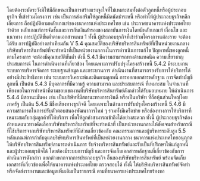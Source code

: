 โดยต้องระมัดระวังมิให้มีลักษณะเป็นการสร้างแรงจูงใจที่ไม่เหมาะสมทั้งต่อตัวลูกหนี้หรือผู้ประกอบธุรกิจ
ที่เข้าร่วมโครงการ เช่น เป็นการส่งเสริมให้ลูกหนี้ผิดนัดชำระหนี้ หรือทำให้ผู้ประกอบธุรกิจหลีกเลี่ยงการ
ถือปฏิบัติตามหลักเกณฑ์ของธนาคารแห่งประเทศไทย เช่น ประกาศธนาคารแห่งประเทศไทยว่าด้วย
หลักเกณฑ์การจัดชั้นและการกันเงินสำรองของสถาบันการเงินโดยมีหลักเกณฑ์ เงื่อนไข และแนวทาง
การปฏิบัติขั้นต่ำตามเอกสารแนบ 1 ทั้งนี้ ผู้ประกอบธุรกิจที่เข้าร่วมโครงการแต่ละราย จะต้องได้รับ
การปฏิบัติอย่างเท่าเทียมกัน
V
5.4 คุณสมบัติของบริษัทบริหารสินทรัพย์ที่เป็นหน่วยงานกลาง
บริษัทบริหารสินทรัพย์ที่จะทําหน้าที่เป็นหน่วยงานกลางในการดำาเนินการแก้ไข
ปัญหาหนี้ของลูกหนี้ตามโครงการ จะต้องมีคุณสมบัติขั้นต่ำ ดังนี้
5.4.1 มีความสามารถทางด้านเทคนิค ความเชี่ยวชาญ ประสบการณ์
ในการดำเนินงานที่เกี่ยวข้อง โดยเฉพาะการปรับปรุงโครงสร้างหนี้
5.4.2 มีระบบงาน ระบบการบริหารจัดการ ระบบฐานข้อมูล และกระบวนการ
ดำเนินงานที่สามารถรองรับการให้บริการได้อย่างมีประสิทธิภาพ เช่น ระบบการวิเคราะห์และติดตามลูกหนี้
การออกเอกสารหลักฐาน การจัดทำบัญชีลูกหนี้ เป็นต้น
5.4.3 มีบุคลากรที่มีความรู้ ความสามารถ และประสบการณ์ ที่เหมาะสม
ในจำนวนที่เพียงพอในการทำหน้าที่ตามขอบเขตงานที่บริษัทบริหารสินทรัพย์ดังกล่าวได้รับมอบหมาย
ให้ดำเนินการ
5.4.4 มีสถานะมั่นคง เช่น เป็นบริษัทที่มีสถานะทางการเงินดี หรือเป็นบริษัท
ที่ถือหุ้นส่วนใหญ่โดยภาครัฐ เป็นต้น
5.4.5 มีชื่อเสียงทางธุรกิจดี โดยเฉพาะในด้านการปรับปรุงโครงสร้างหนี้
5.4.6 มีความสามารถในการปรับตัวตอบสนองพัฒนาการใหม่ ๆ รวมทั้งมีเครือข่าย
หรือช่องทางการให้บริการที่เหมาะสมกับกลุ่มลูกค้าที่ให้บริการ เพื่อให้ลูกค้าสามารถเข้าถึงได้อย่างสะดวก
ทั้งนี้ ผู้ประกอบธุรกิจต้องกำหนดแนวทางคัดเลือกบริษัทบริหารสินทรัพย์ที่จะทำหน้าที่
เป็นหน่วยงานกลางให้ชัดเจนสำหรับกรณีที่ใช้บริการจากบริษัทบริหารสินทรัพย์ที่มีส่วนเกี่ยวข้องกับ
คณะกรรมการและผู้บริหารระดับสูง
5.5 หลักเกณฑ์การกำกับดูแลบริษัทบริหารสินทรัพย์ที่เป็นหน่วยงานกลาง
ธนาคารแห่งประเทศไทยอนุญาตให้บริษัทบริหารสินทรัพย์สามารถดำเนินการ
รับจ้างบริหารสินทรัพย์และรับเป็นที่ปรึกษาให้แก่ลูกหนี้และผู้ประกอบธุรกิจได้ โดยต้องมีระบบการบัญชี
และการจัดเก็บเอกสารหลักฐานที่เกี่ยวข้องกับการดำเนินการดังกล่าว แยกต่างหากจากการประกอบธุรกิจ
อื่นของบริษัทบริหารสินทรัพย์ พร้อมจัดเก็บเอกสารที่เกี่ยวข้องเพื่อให้ธนาคารแห่งประเทศไทย
ตรวจสอบได้ ทั้งนี้ ให้บริษัทบริหารสินทรัพย์จัดทำหรือจัดส่งรายงานและข้อมูลเพิ่มเติมเป็นรายกรณี
ตามที่ธนาคารแห่งประเทศไทยร้องขอ
